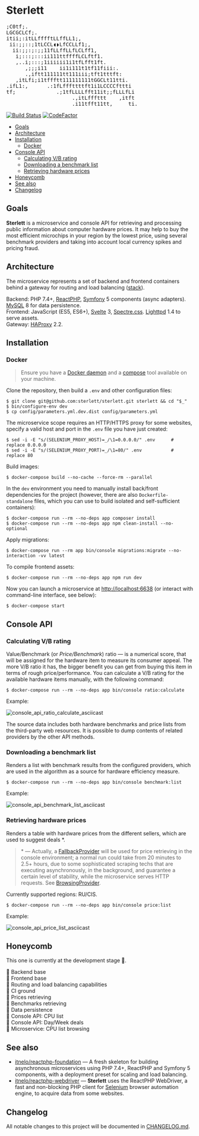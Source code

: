 
# Sterlett

<pre>
;C0tf;.
LGCGCLCf;.
itii;:itLLfffftLLffLL1;,
 ii:;;::;1tLCCL◖◗LfCCLLf1;,
  ii:;;:;:;;11fLLffLLfLCLff1,
   i;:::;:::ii111ttffffLCLftf1.
   ,..i;:::;1iiiiii1i1tfLfft1ft.
      ,;;;i11    ii1i111t1tf11fiii:.
      .,iftt111111tt111iii;tft1tttft:
   ,itLfi;i1tffftt111111111tGGCLt11tti.
.ifL1:,      .:1fLfffttttft1i1LCCCCfttti
tf;             .;1tfLLLLfft11it;;fLLLfLi
                     .,itLfffttt    ,itft
                     .i11tfft11tt,     ti.
</pre>

[![Build Status](https://travis-ci.com/sterlett/sterlett.svg?branch=0.x)](https://travis-ci.com/sterlett/sterlett)
[![CodeFactor](https://www.codefactor.io/repository/github/sterlett/sterlett/badge/0.x)](https://www.codefactor.io/repository/github/sterlett/sterlett/overview/0.x)

- [Goals](#goals)
- [Architecture](#architecture)
- [Installation](#installation)
    - [Docker](#docker)
- [Console API](#console-api)
    - [Calculating V/B rating](#calculating-vb-rating)
    - [Downloading a benchmark list](#downloading-a-benchmark-list)
    - [Retrieving hardware prices](#retrieving-hardware-prices)
- [Honeycomb](#honeycomb)
- [See also](#see-also)
- [Changelog](#changelog)

## Goals

**Sterlett** is a microservice and console API for retrieving and processing public information
about computer hardware prices. It may help to buy the most efficient microchips in your region
by the lowest price, using several benchmark providers and taking into account local currency spikes
and pricing fraud.

## Architecture

The microservice represents a set of backend and frontend containers behind a gateway
for routing and load balancing ([stack](https://github.com/itnelo/reactphp-foundation#docker-swarm)).

Backend: PHP 7.4+, [ReactPHP](https://github.com/reactphp/reactphp), 
[Symfony](https://github.com/symfony/symfony) 5 components (async adapters).
[MySQL](https://dev.mysql.com/doc/refman/8.0/en) 8 for data persistence. \
Frontend: JavaScript (ES5, ES6+), [Svelte](https://github.com/sveltejs/svelte) 3,
[Spectre.css](https://github.com/picturepan2/spectre). [Lighttpd](https://lighttpd.net) 1.4 to serve assets. \
Gateway: [HAProxy](https://www.haproxy.com) 2.2.

## Installation

### Docker

> Ensure you have a [Docker daemon](https://docs.docker.com/get-docker) and a [compose](https://docs.docker.com/compose)
> tool available on your machine.

Clone the repository, then build a `.env` and other configuration files:

```
$ git clone git@github.com:sterlett/sterlett.git sterlett && cd "$_"
$ bin/configure-env dev
$ cp config/parameters.yml.dev.dist config/parameters.yml
```

The microservice scope requires an HTTP/HTTPS proxy for some websites, specify a valid host and port in the `.env` file
you have just created:

```
$ sed -i -E "s/(SELENIUM_PROXY_HOST)=_/\1=0.0.0.0/" .env      # replace 0.0.0.0
$ sed -i -E "s/(SELENIUM_PROXY_PORT)=_/\1=80/" .env           # replace 80
```

Build images:

```
$ docker-compose build --no-cache --force-rm --parallel
```

In the `dev` environment you need to manually install back/front dependencies for the project (however, there are also
`Dockerfile-standalone` files, which you can use to build isolated and self-sufficient containers):

```
$ docker-compose run --rm --no-deps app composer install
$ docker-compose run --rm --no-deps app npm clean-install --no-optional
```

Apply migrations:

```
$ docker-compose run --rm app bin/console migrations:migrate --no-interaction -vv latest
```

To compile frontend assets:

```
$ docker-compose run --rm --no-deps app npm run dev
```

Now you can launch a microservice at [http://localhost:6638](http://localhost:6638/stats) (or interact with
command-line interface, see below):

```
$ docker-compose start
```

## Console API

### Calculating V/B rating

Value/Benchmark (or _Price/Benchmark_) ratio — is a numerical score, that will be assigned for the hardware item to
measure its consumer appeal. The more V/B ratio it has, the bigger benefit you can get from buying this item in
terms of rough price/performance. You can calculate a V/B rating for the available hardware items manually, with the
following command:

```
$ docker-compose run --rm --no-deps app bin/console ratio:calculate
```

Example:

![console_api_ratio_calculate_asciicast](.github/images/console-api-ratio-calculate.gif)

The source data includes both hardware benchmarks and price lists from the third-party web resources. It is possible to
dump contents of related providers by the other API methods.

### Downloading a benchmark list

Renders a list with benchmark results from the configured providers, which are used in the algorithm as a source
for hardware efficiency measure.

```
$ docker-compose run --rm --no-deps app bin/console benchmark:list
```

Example:

![console_api_benchmark_list_asciicast](.github/images/console-api-benchmark-list.gif)

### Retrieving hardware prices

Renders a table with hardware prices from the different sellers, which are used to suggest deals *.

> \* — Actually, a [FallbackProvider](src/back/Hardware/Price/Provider/HardPrice/FallbackProvider.php) will be used for
> price retrieving in the console environment; a normal run could take from 20 minutes to 2.5+ hours, due to some
> sophisticated scraping techs that are executing asynchronously, in the background, and guarantee a certain level of
> stability, while the microservice serves HTTP requests. See [BrowsingProvider](src/back/Hardware/Price/Provider/HardPrice/BrowsingProvider.php).

Currently supported regions: RU/CIS.

```
$ docker-compose run --rm --no-deps app bin/console price:list
```

Example:

![console_api_price_list_asciicast](.github/images/console-api-price-list.gif)

## Honeycomb

This one is currently at the development stage :honeybee:.

:honey_pot: Backend base \
:honey_pot: Frontend base \
:honey_pot: Routing and load balancing capabilities \
:honey_pot: CI ground \
:honey_pot: Prices retrieving \
:honey_pot: Benchmarks retrieving \
:honey_pot: Data persistence \
:honey_pot: Console API: CPU list \
:black_square_button: Console API: Day/Week deals \
:black_square_button: Microservice: CPU list browsing

## See also

- [itnelo/reactphp-foundation](https://github.com/itnelo/reactphp-foundation) — A fresh skeleton
for building asynchronous microservices using PHP 7.4+, ReactPHP and Symfony 5 components,
with a deployment preset for scaling and load balancing.
- [itnelo/reactphp-webdriver](https://github.com/itnelo/reactphp-webdriver) — **Sterlett** uses the ReactPHP WebDriver,
a fast and non-blocking PHP client for [Selenium](https://www.selenium.dev) browser automation engine,
to acquire data from some websites.

## Changelog

All notable changes to this project will be documented in [CHANGELOG.md](CHANGELOG.md).